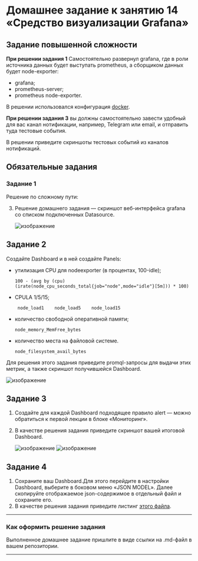 # Домашнее задание к занятию 14 «Средство визуализации Grafana»

## Задание повышенной сложности

**При решении задания 1** Самостоятельно развернул grafana, где в роли источника данных будет выступать prometheus, а сборщиком данных будет node-exporter:

- grafana;
- prometheus-server;
- prometheus node-exporter.

В решении использовался конфигурация [docker](docker-compose.yaml).

**При решении задания 3** вы должны самостоятельно завести удобный для вас канал нотификации, например, Telegram или email, и отправить туда тестовые события.

В решении приведите скриншоты тестовых событий из каналов нотификаций.

## Обязательные задания

### Задание 1

Решение по сложному пути:

3. Решение домашнего задания — скриншот веб-интерфейса grafana со списком подключенных Datasource.

    ![изображение](https://github.com/user-attachments/assets/b186ca6b-411f-476f-a9ac-17fd6839aed7)

## Задание 2

Создайте Dashboard и в ней создайте Panels:

- утилизация CPU для nodeexporter (в процентах, 100-idle);
     ```
     100 - (avg by (cpu)(irate(node_cpu_seconds_total{job="node",mode="idle"}[5m])) * 100) 
     ```
- CPULA 1/5/15;
     ```
      node_load1    node_load5    node_load15
     ``` 
- количество свободной оперативной памяти;
     ```
     node_memory_MemFree_bytes
     ```
- количество места на файловой системе.
     ```
     node_filesystem_avail_bytes
     ```  

Для решения этого задания приведите promql-запросы для выдачи этих метрик, а также скриншот получившейся Dashboard.

  ![изображение](https://github.com/user-attachments/assets/bb9a829c-2385-4676-a8ad-e00d9c96958e)

## Задание 3

1. Создайте для каждой Dashboard подходящее правило alert — можно обратиться к первой лекции в блоке «Мониторинг».
1. В качестве решения задания приведите скриншот вашей итоговой Dashboard.

    ![изображение](https://github.com/user-attachments/assets/5544353d-2b1b-455b-ab42-3ea5f0bb2dd3)
    ![изображение](https://github.com/user-attachments/assets/e42930f5-ab29-4fa9-9fab-5951e2e4cb58)

## Задание 4

1. Сохраните ваш Dashboard.Для этого перейдите в настройки Dashboard, выберите в боковом меню «JSON MODEL». Далее скопируйте отображаемое json-содержимое в отдельный файл и сохраните его.
1. В качестве решения задания приведите листинг [этого файла](goi_dash.json).

---

### Как оформить решение задания

Выполненное домашнее задание пришлите в виде ссылки на .md-файл в вашем репозитории.

---
